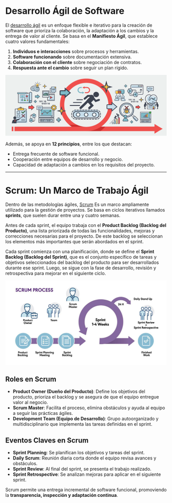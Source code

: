 # Desarrollo Ágil de Software  

El [desarrollo ágil](https://agilemanifesto.org/iso/es/manifesto.html) es un enfoque flexible e iterativo para la creación de software que prioriza la colaboración, la adaptación a los cambios y la entrega de valor al cliente. Se basa en el **Manifiesto Ágil**, que establece cuatro valores fundamentales:  

1. **Individuos e interacciones** sobre procesos y herramientas.  
2. **Software funcionando** sobre documentación extensiva.  
3. **Colaboración con el cliente** sobre negociación de contratos.  
4. **Respuesta ante el cambio** sobre seguir un plan rígido.  

![Screenshot](/images/met-agil.webp)

Además, se apoya en **12 principios**, entre los que destacan:  
- Entrega frecuente de software funcional.  
- Cooperación entre equipos de desarrollo y negocio.  
- Capacidad de adaptación a cambios en los requisitos del proyecto.  

---

# Scrum: Un Marco de Trabajo Ágil  

Dentro de las metodologías ágiles, [Scrum](https://www.atlassian.com/es/agile/scrum) Es un marco ampliamente utilizado para la gestión de proyectos. Se basa en ciclos iterativos llamados **sprints**, que suelen durar entre una y cuatro semanas.  

Antes de cada sprint, el equipo trabaja con el **Product Backlog (Backlog del Producto)**, una lista priorizada de todas las funcionalidades, mejoras y correcciones necesarias para el proyecto. De este backlog se seleccionan los elementos más importantes que serán abordados en el sprint.  

Cada sprint comienza con una planificación, donde se define el **Sprint Backlog (Backlog del Sprint)**, que es el conjunto específico de tareas y objetivos seleccionados del backlog del producto para ser desarrollados durante ese sprint. Luego, se sigue con la fase de desarrollo, revisión y retrospectiva para mejorar en el siguiente ciclo.


![FotoScrum](/images/scrum.jpg)

## Roles en Scrum  

- **Product Owner (Dueño del Producto)**: Define los objetivos del producto, prioriza el backlog y se asegura de que el equipo entregue valor al negocio.  
- **Scrum Master**: Facilita el proceso, elimina obstáculos y ayuda al equipo a seguir las prácticas ágiles.  
- **Development Team (Equipo de Desarrollo)**: Grupo autoorganizado y multidisciplinario que implementa las tareas definidas en el sprint.  

## Eventos Claves en Scrum  

- **Sprint Planning**: Se planifican los objetivos y tareas del sprint.  
- **Daily Scrum**: Reunión diaria corta donde el equipo revisa avances y obstáculos.  
- **Sprint Review**: Al final del sprint, se presenta el trabajo realizado.  
- **Sprint Retrospective**: Se analizan mejoras para aplicar en el siguiente sprint.  


Scrum permite una entrega incremental de software funcional, promoviendo la **transparencia, inspección y adaptación continua**.


